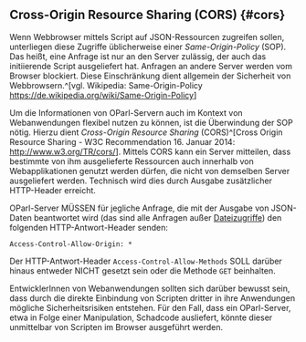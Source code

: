 Cross-Origin Resource Sharing (CORS)  {#cors}
------------------------------------

Wenn Webbrowser mittels Script auf JSON-Ressourcen zugreifen sollen,
unterliegen diese Zugriffe üblicherweise einer _Same-Origin-Policy_ (SOP).
Das heißt, eine Anfrage ist nur an den Server zulässig, der auch das
initiierende Script ausgeliefert hat. Anfragen an andere Server werden
vom Browser blockiert. Diese Einschränkung dient allgemein
der Sicherheit von Webbrowsern.^[vgl. Wikipedia: Same-Origin-Policy <https://de.wikipedia.org/wiki/Same-Origin-Policy>]

Um die Informationen von OParl-Servern auch im Kontext von Webanwendungen
flexibel nutzen zu können, ist die Überwindung der SOP nötig. Hierzu dient
_Cross-Origin Resource Sharing_ (CORS)^[Cross Origin Resource Sharing -
W3C Recommendation 16. Januar 2014: <http://www.w3.org/TR/cors/>]. Mittels CORS
kann ein Server mitteilen, dass bestimmte von ihm ausgelieferte Ressourcen
auch innerhalb von Webapplikationen genutzt werden dürfen, die nicht von
demselben Server ausgeliefert werden. Technisch wird dies durch Ausgabe
zusätzlicher HTTP-Header erreicht.

OParl-Server MÜSSEN für jegliche Anfrage, die mit der Ausgabe von JSON-Daten
beantwortet wird (das sind alle Anfragen außer [Dateizugriffe](#dateizugriff))
den folgenden HTTP-Antwort-Header senden:

    Access-Control-Allow-Origin: *

Der HTTP-Antwort-Header `Access-Control-Allow-Methods` SOLL darüber hinaus
entweder NICHT gesetzt sein oder die Methode `GET` beinhalten.

EntwicklerInnen von Webanwendungen sollten sich darüber bewusst sein, dass
durch die direkte Einbindung von Scripten dritter in ihre Anwendungen mögliche
Sicherheitsrisiken entstehen. Für den Fall, dass ein OParl-Server, etwa in
Folge einer Manipulation, Schadcode ausliefert, könnte dieser unmittelbar
von Scripten im Browser ausgeführt werden.
